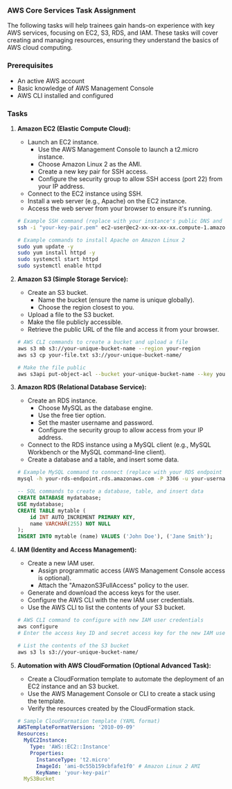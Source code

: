 ### AWS Core Services Task Assignment

The following tasks will help trainees gain hands-on experience with key AWS services, focusing on EC2, S3, RDS, and IAM. These tasks will cover creating and managing resources, ensuring they understand the basics of AWS cloud computing.

### Prerequisites
- An active AWS account
- Basic knowledge of AWS Management Console
- AWS CLI installed and configured

### Tasks

1. **Amazon EC2 (Elastic Compute Cloud):**
   - Launch an EC2 instance.
     - Use the AWS Management Console to launch a t2.micro instance.
     - Choose Amazon Linux 2 as the AMI.
     - Create a new key pair for SSH access.
     - Configure the security group to allow SSH access (port 22) from your IP address.
   - Connect to the EC2 instance using SSH.
   - Install a web server (e.g., Apache) on the EC2 instance.
   - Access the web server from your browser to ensure it's running.

   ```bash
   # Example SSH command (replace with your instance's public DNS and key pair)
   ssh -i "your-key-pair.pem" ec2-user@ec2-xx-xx-xx-xx.compute-1.amazonaws.com

   # Example commands to install Apache on Amazon Linux 2
   sudo yum update -y
   sudo yum install httpd -y
   sudo systemctl start httpd
   sudo systemctl enable httpd
   ```

2. **Amazon S3 (Simple Storage Service):**
   - Create an S3 bucket.
     - Name the bucket (ensure the name is unique globally).
     - Choose the region closest to you.
   - Upload a file to the S3 bucket.
   - Make the file publicly accessible.
   - Retrieve the public URL of the file and access it from your browser.

   ```bash
   # AWS CLI commands to create a bucket and upload a file
   aws s3 mb s3://your-unique-bucket-name --region your-region
   aws s3 cp your-file.txt s3://your-unique-bucket-name/
   
   # Make the file public
   aws s3api put-object-acl --bucket your-unique-bucket-name --key your-file.txt --acl public-read
   ```

3. **Amazon RDS (Relational Database Service):**
   - Create an RDS instance.
     - Choose MySQL as the database engine.
     - Use the free tier option.
     - Set the master username and password.
     - Configure the security group to allow access from your IP address.
   - Connect to the RDS instance using a MySQL client (e.g., MySQL Workbench or the MySQL command-line client).
   - Create a database and a table, and insert some data.

   ```bash
   # Example MySQL command to connect (replace with your RDS endpoint and credentials)
   mysql -h your-rds-endpoint.rds.amazonaws.com -P 3306 -u your-username -p
   ```

   ```sql
   -- SQL commands to create a database, table, and insert data
   CREATE DATABASE mydatabase;
   USE mydatabase;
   CREATE TABLE mytable (
       id INT AUTO_INCREMENT PRIMARY KEY,
       name VARCHAR(255) NOT NULL
   );
   INSERT INTO mytable (name) VALUES ('John Doe'), ('Jane Smith');
   ```

4. **IAM (Identity and Access Management):**
   - Create a new IAM user.
     - Assign programmatic access (AWS Management Console access is optional).
     - Attach the "AmazonS3FullAccess" policy to the user.
   - Generate and download the access keys for the user.
   - Configure the AWS CLI with the new IAM user credentials.
   - Use the AWS CLI to list the contents of your S3 bucket.

   ```bash
   # AWS CLI command to configure with new IAM user credentials
   aws configure
   # Enter the access key ID and secret access key for the new IAM user

   # List the contents of the S3 bucket
   aws s3 ls s3://your-unique-bucket-name/
   ```

5. **Automation with AWS CloudFormation (Optional Advanced Task):**
   - Create a CloudFormation template to automate the deployment of an EC2 instance and an S3 bucket.
   - Use the AWS Management Console or CLI to create a stack using the template.
   - Verify the resources created by the CloudFormation stack.

   ```yaml
   # Sample CloudFormation template (YAML format)
   AWSTemplateFormatVersion: '2010-09-09'
   Resources:
     MyEC2Instance:
       Type: 'AWS::EC2::Instance'
       Properties:
         InstanceType: 't2.micro'
         ImageId: 'ami-0c55b159cbfafe1f0' # Amazon Linux 2 AMI
         KeyName: 'your-key-pair'
     MyS3Bucket
